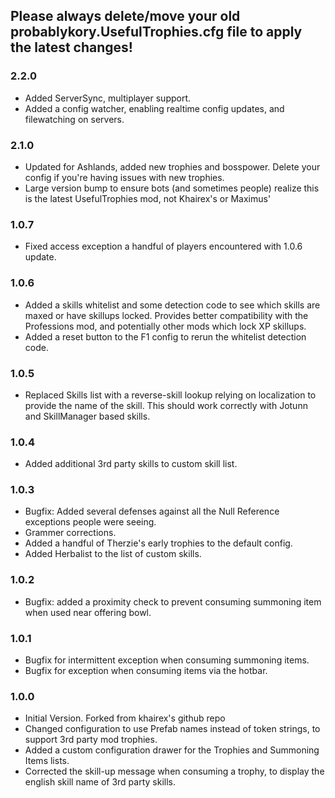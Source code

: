 ## Please always delete/move your old probablykory.UsefulTrophies.cfg file to apply the latest changes!

### 2.2.0
 * Added ServerSync, multiplayer support.
 * Added a config watcher, enabling realtime config updates, and filewatching on servers.

### 2.1.0
 * Updated for Ashlands, added new trophies and bosspower.  Delete your config if you're having issues with new trophies.
 * Large version bump to ensure bots (and sometimes people) realize this is the latest UsefulTrophies mod, not Khairex's or Maximus'

### 1.0.7
 * Fixed access exception a handful of players encountered with 1.0.6 update.

### 1.0.6
 * Added a skills whitelist and some detection code to see which skills are maxed or have skillups locked.  Provides better compatibility with the Professions mod, and potentially other mods which lock XP skillups.
 * Added a reset button to the F1 config to rerun the whitelist detection code.

### 1.0.5
 * Replaced Skills list with a reverse-skill lookup relying on localization to provide the name of the skill.  This should work correctly with Jotunn and SkillManager based skills.

### 1.0.4
 * Added additional 3rd party skills to custom skill list.

### 1.0.3
 * Bugfix: Added several defenses against all the Null Reference exceptions people were seeing.
 * Grammer corrections.
 * Added a handful of Therzie's early trophies to the default config.
 * Added Herbalist to the list of custom skills.

### 1.0.2
 * Bugfix: added a proximity check to prevent consuming summoning item when used near offering bowl.

### 1.0.1
 * Bugfix for intermittent exception when consuming summoning items.
 * Bugfix for exception when consuming items via the hotbar.

### 1.0.0 
 * Initial Version.  Forked from khairex's github repo
 * Changed configuration to use Prefab names instead of token strings, to support 3rd party mod trophies.
 * Added a custom configuration drawer for the Trophies and Summoning Items lists.
 * Corrected the skill-up message when consuming a trophy, to display the english skill name of 3rd party skills.

